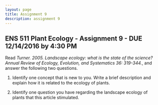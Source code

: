 ```yaml
---
layout: page
title: Assignment 9
description: assignment 9
---
```


## ENS 511 Plant Ecology - Assignment 9 - DUE 12/14/2016 by 4:30 PM

Read *Turner. 2005. Landscape ecology: what is the state of the science? Annual Review of Ecology, Evolution, and Systematics 36: 319-344.*, and answer the following two questions.

1. Identify one concept that is new to you. Write a brief description and explain how it is related to the ecology of plants.

2. Identify one question you have regarding the landscape ecology of plants that this article stimulated.